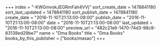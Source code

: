+++
index = "-KWGmvskJEGRmFah4VVj"
sort_create_date = 1478841180
sort_last_updated = 1478841180
sort_publish_date = 1478841180
create_date = "2016-11-10T21:13:00-08:00"
publish_date = "2016-11-10T21:13:00-08:00"
date = "2016-11-10T21:13:00-08:00"
last_updated = "2016-11-10T21:13:00-08:00"
preview_url = "482c21e6-1470-74d3-98c8-83138ed29be7"
name = "Dma Books"
title = "Dma Books"
books_by_this_publisher = ["books/masao"]
+++
